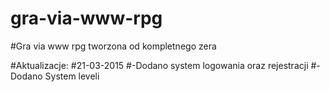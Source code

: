 # gra-via-www-rpg
#Gra via www rpg tworzona od kompletnego zera

#Aktualizacje:
#21-03-2015
#-Dodano system logowania oraz rejestracji
#-Dodano System leveli